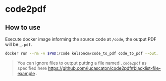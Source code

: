 # code2pdf

## How to use

Execute docker image informing the source code at `/code`, the output PDF will be `_.pdf`.

```bash
docker run --rm -v $PWD:/code kelsoncm/code_to_pdf code_to_pdf --out.
```

> You can ignore files to output putting a file named `.code2pdf` as specified here https://github.com/lucascaton/code2pdf#blacklist-file-example .
